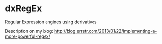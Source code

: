 dxRegEx
=======

Regular Expression engines using derivatives

Description on my blog:
http://blog.errstr.com/2013/01/22/implementing-a-more-powerful-regex/
